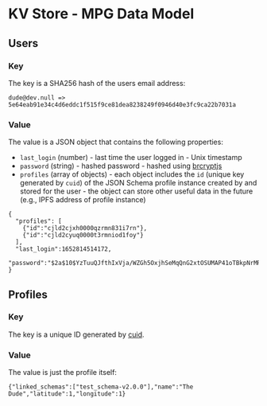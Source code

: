 # KV Store - MPG Data Model

## Users

### Key

The key is a SHA256 hash of the users email address:

`dude@dev.null => 5e64eab91e34c4d6eddc1f515f9ce81dea8238249f0946d40e3fc9ca22b7031a`

### Value

The value is a JSON object that contains the following properties:

- `last_login` (number) - last time the user logged in - Unix timestamp
- `password` (string) - hashed password - hashed using [brcryptjs](https://www.npmjs.com/package/bcryptjs)
- `profiles` (array of objects) - each object includes the `id` (unique key generated by `cuid`) of the JSON Schema profile instance created by and stored for the user - the object can store other useful data in the future (e.g., IPFS address of profile instance)

```
{
  "profiles": [
    {"id":"cjld2cjxh0000qzrmn831i7rn"},
    {"id":"cjld2cyuq0000t3rmniod1foy"}
  ],
  "last_login":1652814514172,
  "password":"$2a$10$YzTuuQJfthIxVja/WZGh5OxjhSeMqQnG2xtOSUMAP41oTBkpNrMRq"
}
```

## Profiles

### Key

The key is a unique ID generated by [cuid](https://www.npmjs.com/package/cuid).

### Value

The value is just the profile itself:

```
{"linked_schemas":["test_schema-v2.0.0"],"name":"The Dude","latitude":1,"longitude":1}
```

